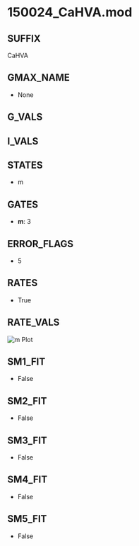 # 150024_CaHVA.mod

## SUFFIX

CaHVA

## GMAX_NAME

- None

## G_VALS


## I_VALS


## STATES

- m

## GATES

- **m**: 3

## ERROR_FLAGS

- 5

## RATES

- True

## RATE_VALS

![m Plot](/Users/pbozelos/Dropbox/icg-Chai-Panos/supermodels/output_markdown_files/Ca/150024_CaHVA.mod/images/m.png)

## SM1_FIT

- False

## SM2_FIT

- False

## SM3_FIT

- False

## SM4_FIT

- False

## SM5_FIT

- False


